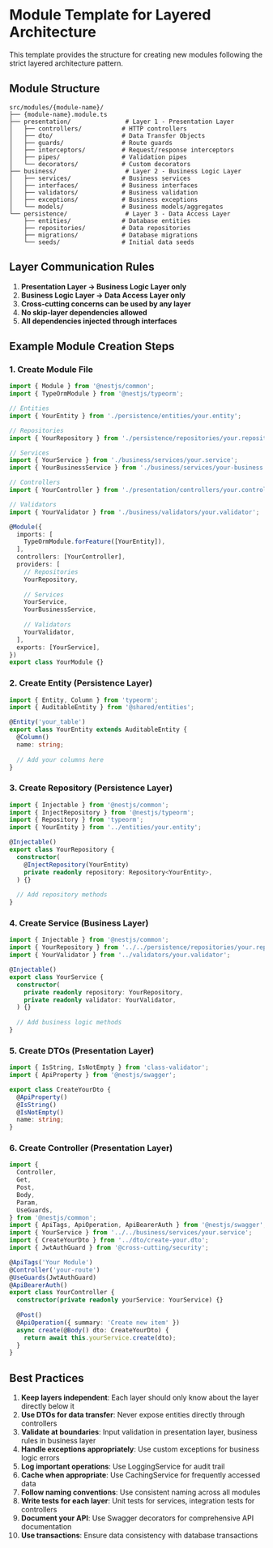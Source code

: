 # Module Template for Layered Architecture

This template provides the structure for creating new modules following the strict layered architecture pattern.

## Module Structure

```
src/modules/{module-name}/
├── {module-name}.module.ts
├── presentation/               # Layer 1 - Presentation Layer
│   ├── controllers/           # HTTP controllers
│   ├── dto/                   # Data Transfer Objects
│   ├── guards/                # Route guards
│   ├── interceptors/          # Request/response interceptors
│   ├── pipes/                 # Validation pipes
│   └── decorators/            # Custom decorators
├── business/                   # Layer 2 - Business Logic Layer
│   ├── services/              # Business services
│   ├── interfaces/            # Business interfaces
│   ├── validators/            # Business validation
│   ├── exceptions/            # Business exceptions
│   └── models/                # Business models/aggregates
└── persistence/                # Layer 3 - Data Access Layer
    ├── entities/              # Database entities
    ├── repositories/          # Data repositories
    ├── migrations/            # Database migrations
    └── seeds/                 # Initial data seeds
```

## Layer Communication Rules

1. **Presentation Layer → Business Logic Layer only**
2. **Business Logic Layer → Data Access Layer only**
3. **Cross-cutting concerns can be used by any layer**
4. **No skip-layer dependencies allowed**
5. **All dependencies injected through interfaces**

## Example Module Creation Steps

### 1. Create Module File
```typescript
import { Module } from '@nestjs/common';
import { TypeOrmModule } from '@nestjs/typeorm';

// Entities
import { YourEntity } from './persistence/entities/your.entity';

// Repositories
import { YourRepository } from './persistence/repositories/your.repository';

// Services
import { YourService } from './business/services/your.service';
import { YourBusinessService } from './business/services/your-business.service';

// Controllers
import { YourController } from './presentation/controllers/your.controller';

// Validators
import { YourValidator } from './business/validators/your.validator';

@Module({
  imports: [
    TypeOrmModule.forFeature([YourEntity]),
  ],
  controllers: [YourController],
  providers: [
    // Repositories
    YourRepository,
    
    // Services
    YourService,
    YourBusinessService,
    
    // Validators
    YourValidator,
  ],
  exports: [YourService],
})
export class YourModule {}
```

### 2. Create Entity (Persistence Layer)
```typescript
import { Entity, Column } from 'typeorm';
import { AuditableEntity } from '@shared/entities';

@Entity('your_table')
export class YourEntity extends AuditableEntity {
  @Column()
  name: string;
  
  // Add your columns here
}
```

### 3. Create Repository (Persistence Layer)
```typescript
import { Injectable } from '@nestjs/common';
import { InjectRepository } from '@nestjs/typeorm';
import { Repository } from 'typeorm';
import { YourEntity } from '../entities/your.entity';

@Injectable()
export class YourRepository {
  constructor(
    @InjectRepository(YourEntity)
    private readonly repository: Repository<YourEntity>,
  ) {}
  
  // Add repository methods
}
```

### 4. Create Service (Business Layer)
```typescript
import { Injectable } from '@nestjs/common';
import { YourRepository } from '../../persistence/repositories/your.repository';
import { YourValidator } from '../validators/your.validator';

@Injectable()
export class YourService {
  constructor(
    private readonly repository: YourRepository,
    private readonly validator: YourValidator,
  ) {}
  
  // Add business logic methods
}
```

### 5. Create DTOs (Presentation Layer)
```typescript
import { IsString, IsNotEmpty } from 'class-validator';
import { ApiProperty } from '@nestjs/swagger';

export class CreateYourDto {
  @ApiProperty()
  @IsString()
  @IsNotEmpty()
  name: string;
}
```

### 6. Create Controller (Presentation Layer)
```typescript
import {
  Controller,
  Get,
  Post,
  Body,
  Param,
  UseGuards,
} from '@nestjs/common';
import { ApiTags, ApiOperation, ApiBearerAuth } from '@nestjs/swagger';
import { YourService } from '../../business/services/your.service';
import { CreateYourDto } from '../dto/create-your.dto';
import { JwtAuthGuard } from '@cross-cutting/security';

@ApiTags('Your Module')
@Controller('your-route')
@UseGuards(JwtAuthGuard)
@ApiBearerAuth()
export class YourController {
  constructor(private readonly yourService: YourService) {}
  
  @Post()
  @ApiOperation({ summary: 'Create new item' })
  async create(@Body() dto: CreateYourDto) {
    return await this.yourService.create(dto);
  }
}
```

## Best Practices

1. **Keep layers independent**: Each layer should only know about the layer directly below it
2. **Use DTOs for data transfer**: Never expose entities directly through controllers
3. **Validate at boundaries**: Input validation in presentation layer, business rules in business layer
4. **Handle exceptions appropriately**: Use custom exceptions for business logic errors
5. **Log important operations**: Use LoggingService for audit trail
6. **Cache when appropriate**: Use CachingService for frequently accessed data
7. **Follow naming conventions**: Use consistent naming across all modules
8. **Write tests for each layer**: Unit tests for services, integration tests for controllers
9. **Document your API**: Use Swagger decorators for comprehensive API documentation
10. **Use transactions**: Ensure data consistency with database transactions